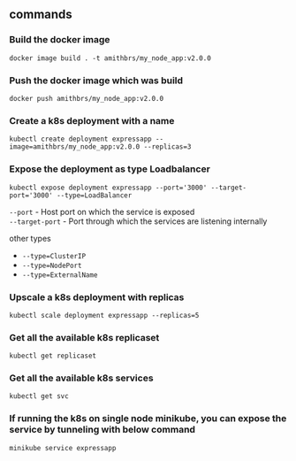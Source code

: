 ## commands

### Build the docker image

`docker image build . -t amithbrs/my_node_app:v2.0.0`

### Push the docker image which was build

`docker push amithbrs/my_node_app:v2.0.0`

### Create a k8s deployment with a name

`kubectl create deployment expressapp --image=amithbrs/my_node_app:v2.0.0 --replicas=3`

### Expose the deployment as type Loadbalancer

`kubectl expose deployment expressapp --port='3000' --target-port='3000' --type=LoadBalancer`

`--port` - Host port on which the service is exposed<br/>
`--target-port` - Port through which the services are listening internally

other types

- `--type=ClusterIP`
- `--type=NodePort`
- `--type=ExternalName`

### Upscale a k8s deployment with replicas

`kubectl scale deployment expressapp --replicas=5`

### Get all the available k8s replicaset

`kubectl get replicaset`

### Get all the available k8s services

`kubectl get svc`

### If running the k8s on single node minikube, you can expose the service by tunneling with below command

`minikube service expressapp`
